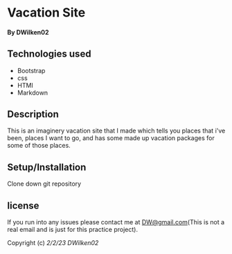 # Vacation Site

#### By **DWilken02**

## Technologies used

* Bootstrap
* css
* HTMl
* Markdown

## Description

This is an imaginery vacation site that I made which tells you places that i've been, places I want to go, and has some made up vacation packages for some of those places.

## Setup/Installation

Clone down git repository

## license

If you run into any issues please contact me at DW@gmail.com(This is not a real email and is just for this practice project).

Copyright (c) _2/2/23_ _DWilken02_
